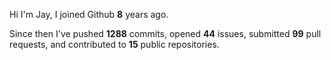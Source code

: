 Hi I'm Jay, I joined Github **8** years ago.

Since then I've pushed **1288** commits, opened **44** issues, submitted **99** pull requests, and contributed to **15** public repositories.
